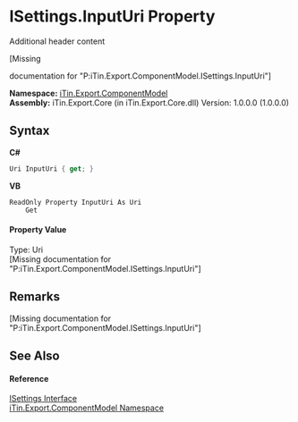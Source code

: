 # ISettings.InputUri Property 
Additional header content 

\[Missing <summary> documentation for "P:iTin.Export.ComponentModel.ISettings.InputUri"\]

**Namespace:**&nbsp;<a href="55171ca4-890c-0ab2-e812-efe82bc0b686">iTin.Export.ComponentModel</a><br />**Assembly:**&nbsp;iTin.Export.Core (in iTin.Export.Core.dll) Version: 1.0.0.0 (1.0.0.0)

## Syntax

**C#**<br />
``` C#
Uri InputUri { get; }
```

**VB**<br />
``` VB
ReadOnly Property InputUri As Uri
	Get
```


#### Property Value
Type: Uri<br />\[Missing <value> documentation for "P:iTin.Export.ComponentModel.ISettings.InputUri"\]

## Remarks
\[Missing <remarks> documentation for "P:iTin.Export.ComponentModel.ISettings.InputUri"\]

## See Also


#### Reference
<a href="94ca8fa3-4ba6-d3f7-614b-913fad195fff">ISettings Interface</a><br /><a href="55171ca4-890c-0ab2-e812-efe82bc0b686">iTin.Export.ComponentModel Namespace</a><br />